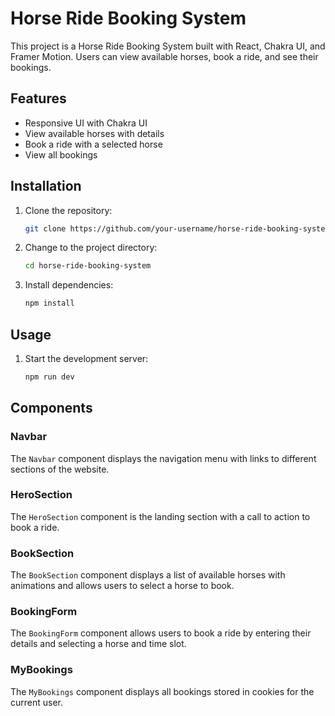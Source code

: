 # Horse Ride Booking System

This project is a Horse Ride Booking System built with React, Chakra UI, and Framer Motion. Users can view available horses, book a ride, and see their bookings.

## Features

- Responsive UI with Chakra UI
- View available horses with details
- Book a ride with a selected horse
- View all bookings

## Installation

1. Clone the repository:
    ```bash
    git clone https://github.com/your-username/horse-ride-booking-system.git
    ```
2. Change to the project directory:
    ```bash
    cd horse-ride-booking-system
    ```
3. Install dependencies:
    ```bash
    npm install
    ```

## Usage

1. Start the development server:
    ```bash
    npm run dev
    ```


## Components

### Navbar

The `Navbar` component displays the navigation menu with links to different sections of the website.

### HeroSection

The `HeroSection` component is the landing section with a call to action to book a ride.

### BookSection

The `BookSection` component displays a list of available horses with animations and allows users to select a horse to book.

### BookingForm

The `BookingForm` component allows users to book a ride by entering their details and selecting a horse and time slot.

### MyBookings

The `MyBookings` component displays all bookings stored in cookies for the current user.
